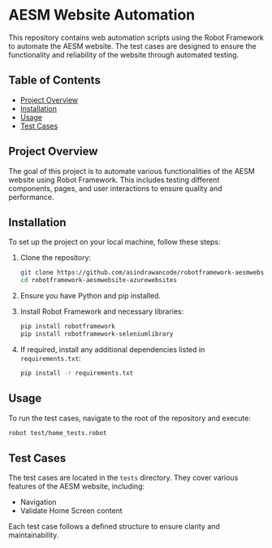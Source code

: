 # AESM Website Automation

This repository contains web automation scripts using the Robot Framework to automate the AESM website. The test cases are designed to ensure the functionality and reliability of the website through automated testing.

## Table of Contents

- [Project Overview](#project-overview)
- [Installation](#installation)
- [Usage](#usage)
- [Test Cases](#test-cases)

## Project Overview

The goal of this project is to automate various functionalities of the AESM website using Robot Framework. This includes testing different components, pages, and user interactions to ensure quality and performance.

## Installation

To set up the project on your local machine, follow these steps:

1. Clone the repository:
   ```bash
   git clone https://github.com/asindrawancode/robotframework-aesmwebsite-azurewebsites.git
   cd robotframework-aesmwebsite-azurewebsites
   ```

2. Ensure you have Python and pip installed.

3. Install Robot Framework and necessary libraries:
   ```bash
   pip install robotframework
   pip install robotframework-seleniumlibrary
   ```

4. If required, install any additional dependencies listed in `requirements.txt`:
   ```bash
   pip install -r requirements.txt
   ```

## Usage

To run the test cases, navigate to the root of the repository and execute:

```bash
robot test/home_tests.robot
```

## Test Cases

The test cases are located in the `tests` directory. They cover various features of the AESM website, including:

- Navigation
- Validate Home Screen content

Each test case follows a defined structure to ensure clarity and maintainability.
